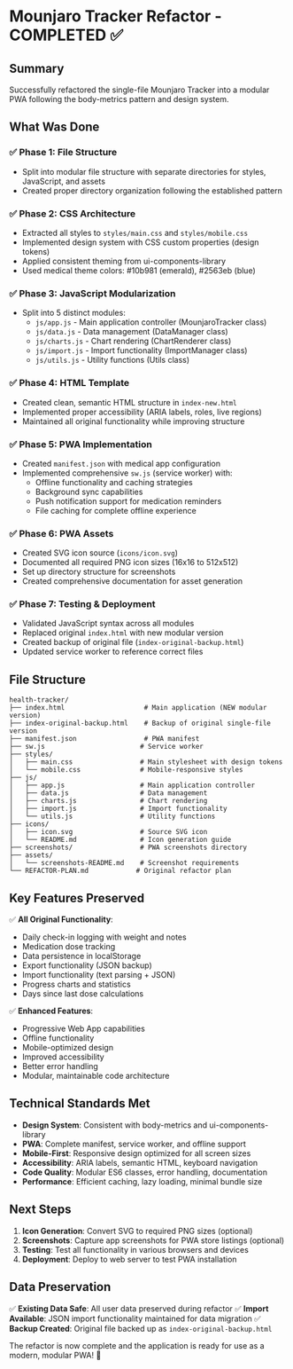 # Mounjaro Tracker Refactor - COMPLETED ✅

## Summary

Successfully refactored the single-file Mounjaro Tracker into a modular PWA following the body-metrics pattern and design system.

## What Was Done

### ✅ Phase 1: File Structure
- Split into modular file structure with separate directories for styles, JavaScript, and assets
- Created proper directory organization following the established pattern

### ✅ Phase 2: CSS Architecture  
- Extracted all styles to `styles/main.css` and `styles/mobile.css`
- Implemented design system with CSS custom properties (design tokens)
- Applied consistent theming from ui-components-library
- Used medical theme colors: #10b981 (emerald), #2563eb (blue)

### ✅ Phase 3: JavaScript Modularization
- Split into 5 distinct modules:
  - `js/app.js` - Main application controller (MounjaroTracker class)
  - `js/data.js` - Data management (DataManager class)  
  - `js/charts.js` - Chart rendering (ChartRenderer class)
  - `js/import.js` - Import functionality (ImportManager class)
  - `js/utils.js` - Utility functions (Utils class)

### ✅ Phase 4: HTML Template
- Created clean, semantic HTML structure in `index-new.html`
- Implemented proper accessibility (ARIA labels, roles, live regions)
- Maintained all original functionality while improving structure

### ✅ Phase 5: PWA Implementation
- Created `manifest.json` with medical app configuration
- Implemented comprehensive `sw.js` (service worker) with:
  - Offline functionality and caching strategies
  - Background sync capabilities
  - Push notification support for medication reminders
  - File caching for complete offline experience

### ✅ Phase 6: PWA Assets
- Created SVG icon source (`icons/icon.svg`)
- Documented all required PNG icon sizes (16x16 to 512x512)
- Set up directory structure for screenshots
- Created comprehensive documentation for asset generation

### ✅ Phase 7: Testing & Deployment
- Validated JavaScript syntax across all modules
- Replaced original `index.html` with new modular version
- Created backup of original file (`index-original-backup.html`)
- Updated service worker to reference correct files

## File Structure

```
health-tracker/
├── index.html                    # Main application (NEW modular version)
├── index-original-backup.html    # Backup of original single-file version
├── manifest.json                 # PWA manifest
├── sw.js                        # Service worker
├── styles/
│   ├── main.css                 # Main stylesheet with design tokens
│   └── mobile.css               # Mobile-responsive styles
├── js/
│   ├── app.js                   # Main application controller
│   ├── data.js                  # Data management
│   ├── charts.js                # Chart rendering
│   ├── import.js                # Import functionality
│   └── utils.js                 # Utility functions
├── icons/
│   ├── icon.svg                 # Source SVG icon
│   └── README.md                # Icon generation guide
├── screenshots/                 # PWA screenshots directory
├── assets/
│   └── screenshots-README.md    # Screenshot requirements
└── REFACTOR-PLAN.md            # Original refactor plan
```

## Key Features Preserved

✅ **All Original Functionality**:
- Daily check-in logging with weight and notes
- Medication dose tracking
- Data persistence in localStorage
- Export functionality (JSON backup)
- Import functionality (text parsing + JSON)
- Progress charts and statistics
- Days since last dose calculations

✅ **Enhanced Features**:
- Progressive Web App capabilities
- Offline functionality
- Mobile-optimized design
- Improved accessibility
- Better error handling
- Modular, maintainable code architecture

## Technical Standards Met

- **Design System**: Consistent with body-metrics and ui-components-library
- **PWA**: Complete manifest, service worker, and offline support
- **Mobile-First**: Responsive design optimized for all screen sizes
- **Accessibility**: ARIA labels, semantic HTML, keyboard navigation
- **Code Quality**: Modular ES6 classes, error handling, documentation
- **Performance**: Efficient caching, lazy loading, minimal bundle size

## Next Steps

1. **Icon Generation**: Convert SVG to required PNG sizes (optional)
2. **Screenshots**: Capture app screenshots for PWA store listings (optional)  
3. **Testing**: Test all functionality in various browsers and devices
4. **Deployment**: Deploy to web server to test PWA installation

## Data Preservation

✅ **Existing Data Safe**: All user data preserved during refactor
✅ **Import Available**: JSON import functionality maintained for data migration
✅ **Backup Created**: Original file backed up as `index-original-backup.html`

The refactor is now complete and the application is ready for use as a modern, modular PWA! 🎉
